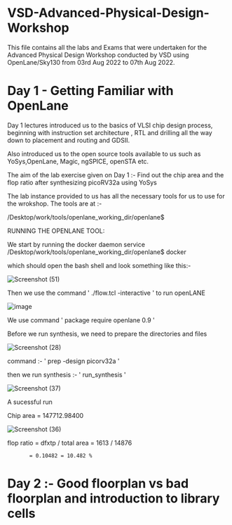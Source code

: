 # VSD-Advanced-Physical-Design-Workshop

This file contains all the labs and Exams that were undertaken for the Advanced Physical Design Workshop conducted by VSD using OpenLane/Sky130 from 03rd Aug 2022 to 07th Aug 2022.

# Day 1 - Getting Familiar with OpenLane
Day 1 lectures introduced us to the basics of VLSI chip design process, beginning with instruction set architecture , RTL and drilling all the way down to placement and routing and GDSII.

Also introduced us to the open source tools available to us such as YoSys,OpenLane, Magic, ngSPICE, openSTA etc. 

The aim of the lab exercise given on Day 1 :- Find out the chip area and the flop ratio after synthesizing picoRV32a using YoSys

The lab instance provided to us has all the necessary tools for us to use for the wrokshop. The tools are at :- 

/Desktop/work/tools/openlane_working_dir/openlane$

RUNNING THE OPENLANE TOOL: 

We start by running the docker daemon service /Desktop/work/tools/openlane_working_dir/openlane$ docker

which should open the bash shell and look something like this:- 

![Screenshot (51)](https://user-images.githubusercontent.com/19291332/183231758-c1fe6658-b916-49c4-977c-b4b0eb2ab2ec.png)

Then we use the command ' ./flow.tcl -interactive ' to run openLANE

![image](https://user-images.githubusercontent.com/19291332/183231862-f1008a92-b018-4381-9084-1a37b7b047f1.png)

We use command ' package require openlane 0.9 ' 

Before we run synthesis, we need to prepare the directories and files 

![Screenshot (28)](https://user-images.githubusercontent.com/19291332/183231964-ea589942-2ee8-410c-ae7e-3f86ed8ad7d6.png)

command :- ' prep -design picorv32a ' 

then we run synthesis :- ' run_synthesis ' 

![Screenshot (37)](https://user-images.githubusercontent.com/19291332/183232011-6756d914-6abe-445a-8185-d4a99334a50a.png)

A sucessful run 

Chip area = 147712.98400 


![Screenshot (36)](https://user-images.githubusercontent.com/19291332/183232043-5c919677-76aa-49ee-8e25-8d80a45932c7.png)

flop ratio = dfxtp / total area = 1613 / 14876 
 
           = 0.10482 = 10.482 %


# Day 2 :- Good floorplan vs bad floorplan and introduction to library cells 



